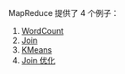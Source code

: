 MapReduce 提供了 4 个例子：

1. [WordCount](./src/main/java/com/ecnu/wordcount)
2. [Join](./src/main/java/com/ecnu/join)
3. [KMeans](./src/main/java/com/ecnu/kmeans)
4. [Join 优化](./src/main/java/com/ecnu/optimizedjoin)